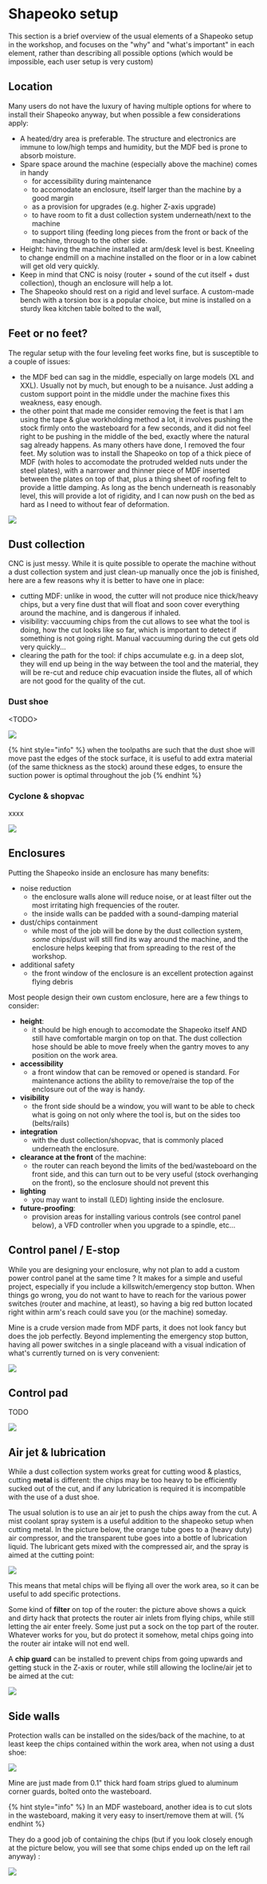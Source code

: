 # Shapeoko setup

This section is a brief overview of the usual elements of a Shapeoko setup in the workshop, and focuses on the "why" and "what's important" in each element, rather than describing all possible options \(which would be impossible, each user setup is very custom\)

## Location

Many users do not have the luxury of having multiple options for where to install their Shapeoko anyway, but when possible a few considerations apply:

* A heated/dry area is preferable. The structure and electronics are immune to low/high temps and humidity, but the MDF bed is prone to absorb moisture.
* Spare space around the machine \(especially above the machine\) comes in handy
  * for accessibility during maintenance
  * to accomodate an enclosure, itself larger than the machine by a good margin
  * as a provision for upgrades \(e.g. higher Z-axis upgrade\)
  * to have room to fit a dust collection system underneath/next to the machine
  * to support tiling \(feeding long pieces from the front or back of the machine, through to the other side.
* Height: having the machine installed at arm/desk level is best. Kneeling to change endmill on a machine installed on the floor or in a low cabinet will get old very quickly.
* Keep in mind that CNC is noisy \(router + sound of the cut itself + dust collection\), though an enclosure will help a lot.
* The Shapeoko should rest on a rigid and level surface. A custom-made bench with a torsion box is a popular choice, but mine is installed on a sturdy Ikea kitchen table bolted to the wall, 

## Feet or no feet?

The regular setup with the four leveling feet works fine, but is susceptible to a couple of issues:

* the MDF bed can sag in the middle, especially on large models \(XL and XXL\). Usually not by much, but enough to be a nuisance. Just adding a custom support point in the middle under the machine fixes this weakness, easy enough.
* the other point that made me consider removing the feet is that I am using the tape & glue workholding method a lot, it involves pushing the stock firmly onto the wasteboard for a few seconds, and it did not feel right to be pushing in the middle of the bed, exactly where the natural sag already happens. As many others have done, I removed the four feet. My solution was to install the Shapeoko on top of a thick piece of MDF \(with holes to accomodate the protruded welded nuts under the steel plates\), with a narrower and thinner piece of MDF inserted between the plates on top of that, plus a thing sheet of roofing felt to provide a little damping. As long as the bench underneath is reasonably level, this will provide a lot of rigidity, and I can now push on the bed as hard as I need to without fear of deformation. 

![](.gitbook/assets/setup_thick_bed.jpeg)

## Dust collection

CNC is just messy. While it is quite possible to operate the machine without a dust collection system and just clean-up manually once the job is finished, here are a few reasons why it is better to have one in place:

* cutting MDF: unlike in wood, the cutter will not produce nice thick/heavy chips, but a very fine dust that will float and soon cover everything around the machine, and is dangerous if inhaled.
* visibility: vaccuuming chips from the cut allows to see what the tool is doing, how the cut looks like so far, which is important to detect if something is not going right. Manual vaccuuming during the cut gets old very quickly...
* clearing the path for the tool: if chips accumulate e.g. in a deep slot, they will end up being in the way between the tool and the material, they will be re-cut and reduce chip evacuation inside the flutes, all of which are not good for the quality of the cut.

### Dust shoe

&lt;TODO&gt;

![](.gitbook/assets/setup_suckit_dustshoe.png)

{% hint style="info" %}
when the toolpaths are such that the dust shoe will move past the edges of the stock surface, it is useful to add extra material \(of the same thickness as the stock\) around these edges, to ensure the suction power is optimal throughout the job
{% endhint %}

### Cyclone & shopvac

xxxx

![](.gitbook/assets/cyclone_and_container.png)

## Enclosures

Putting the Shapeoko inside an enclosure has many benefits:

* noise reduction
  * the enclosure walls alone will reduce noise, or at least filter out the most irritating high frequencies of the router.
  * the inside walls can be padded with a sound-damping material
* dust/chips containment
  * while most of the job will be done by the dust collection system, _some_ chips/dust will still find its  way around the machine, and the enclosure helps keeping that from spreading to the rest of the workshop.
* additional safety
  * the front window of the enclosure is an excellent protection against flying debris

Most people design their own custom enclosure, here are a few things to consider:

* **height**: 
  * it should be high enough to accomodate the Shapeoko itself AND still have comfortable margin on top on that. The dust collection hose should be able to move freely when the gantry moves to any position on the work area.
* **accessibility** 
  * a front window that can be removed or opened is standard. For maintenance actions the ability to remove/raise the top of the enclosure out of the way is handy. 
* **visibility**
  * the front side should be a window, you will want to be able to check what is going on not only where the tool is, but on the sides too \(belts/rails\)
* **integration**
  * with the dust collection/shopvac, that is commonly placed underneath the enclosure.
* **clearance at the front** of the machine: 
  * the router can reach beyond the limits of the bed/wasteboard on the front side, and this can turn out to be very useful \(stock overhanging on the front\), so the enclosure should not prevent this
* **lighting**  
  * you may want to install \(LED\) lighting inside the enclosure.
* **future-proofing**: 
  * provision areas for installing various controls \(see control panel below\), a VFD controller when you upgrade to a spindle, etc...

## Control panel / E-stop

While you are designing your enclosure, why not plan to add a custom power control panel at the same time ? It makes for a simple and useful project, especially if you include a killswitch/emergency stop button. When things go wrong, you do not want to have to reach for the various power switches \(router and machine, at least\), so having a big red button located right within arm's reach could save you \(or the machine\) someday. 

Mine is a crude version made from MDF parts, it does not look fancy but does the job perfectly. Beyond implementing the emergency stop button, having all power switches in a single placeand  with a visual indication of what's currently turned on is very convenient:

![](.gitbook/assets/emergency_stop.png)

## Control pad

TODO

![](.gitbook/assets/upgrades_jog_pendant.png)

## Air jet & lubrication

While a dust collection system works great for cutting wood & plastics, cutting **metal** is different: the chips may be too heavy to be efficiently sucked out of the cut, and if any lubrication is required it is incompatible with the use of a dust shoe.

The usual solution is to use an air jet to push the chips away from the cut. A mist coolant spray system is a useful addition to the shapeoko setup when cutting metal. In the picture below, the orange tube goes to a \(heavy duty\) air compressor, and the transparent tube goes into a bottle of lubrication liquid. The lubricant gets mixed with the compressed air, and the spray is aimed at the cutting point:

![](.gitbook/assets/setup_locline.png)

This means that metal chips will be flying all over the work area, so it can be useful to add specific protections.

Some kind of **filter** on top of the router: the picture above shows a quick and dirty hack that protects the router air inlets from flying chips, while still letting the air enter freely. Some just put a sock on the top part of the router. Whatever works for you, but do protect it somehow, metal chips going into the router air intake will not end well.

A **chip guard** can be installed to prevent chips from going upwards and getting stuck in the Z-axis or router, while still allowing the locline/air jet to be aimed at the cut:

![](.gitbook/assets/setup_chipguard.png)

## Side walls

Protection walls can be installed on the sides/back of the machine, to at least keep the chips contained within the work area, when not using a dust shoe:

![](.gitbook/assets/setup_protectionwalls.jpeg)

Mine are just made from 0.1" thick hard foam strips glued to aluminum corner guards, bolted onto the wasteboard. 

{% hint style="info" %}
In an MDF wasteboard, another idea is to cut slots in the wasteboard, making it very  easy to insert/remove them at will.
{% endhint %}

They do a good job of containing the chips \(but if you look closely enough at the picture below, you will see that some chips ended up on the left rail anyway\) :

![](.gitbook/assets/setup_protectionwalls_messy.jpeg)



